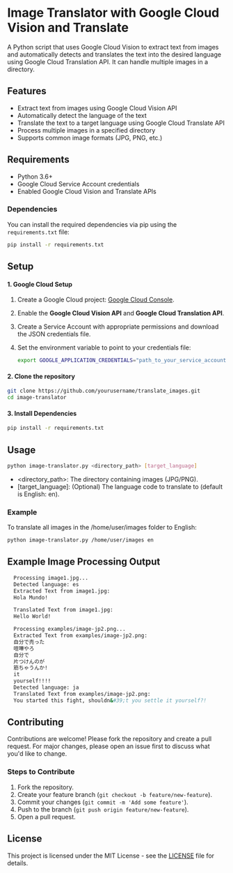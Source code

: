 # Image Translator with Google Cloud Vision and Translate

A Python script that uses Google Cloud Vision to extract text from images and automatically detects and translates the text into the desired language using Google Cloud Translation API. It can handle multiple images in a directory.

## Features

- Extract text from images using Google Cloud Vision API
- Automatically detect the language of the text
- Translate the text to a target language using Google Cloud Translate API
- Process multiple images in a specified directory
- Supports common image formats (JPG, PNG, etc.)

## Requirements

- Python 3.6+
- Google Cloud Service Account credentials
- Enabled Google Cloud Vision and Translate APIs

### Dependencies

You can install the required dependencies via pip using the `requirements.txt` file:

```bash
pip install -r requirements.txt
```

## Setup

#### 1. Google Cloud Setup

1. Create a Google Cloud project: [Google Cloud Console](https://console.cloud.google.com/).
2. Enable the **Google Cloud Vision API** and **Google Cloud Translation API**.
3. Create a Service Account with appropriate permissions and download the JSON credentials file.
4. Set the environment variable to point to your credentials file:

   ```bash
   export GOOGLE_APPLICATION_CREDENTIALS="path_to_your_service_account.json"
   ```

#### 2. Clone the repository
   ```bash
   git clone https://github.com/yourusername/translate_images.git
   cd image-translator
   ```
#### 3. Install Dependencies
   ```bash
   pip install -r requirements.txt
   ```

## Usage
   ```bash
   python image-translator.py <directory_path> [target_language]
   ```
   - <directory_path>: The directory containing images (JPG/PNG).
   - [target_language]: (Optional) The language code to translate to (default is English: en).
  
### Example

To translate all images in the /home/user/images folder to English:

  ```bash
  python image-translator.py /home/user/images en
  ```
## Example Image Processing Output

  ```bash
    Processing image1.jpg...
    Detected language: es
    Extracted Text from image1.jpg:
    Hola Mundo!

    Translated Text from image1.jpg:
    Hello World!

    Processing examples/image-jp2.png...
    Extracted Text from examples/image-jp2.png:
    自分で売った
    喧嘩やろ
    自分で
    片つけんのが
    筋ちゃうんか!
    it
    yourself!!!!
    Detected language: ja
    Translated Text from examples/image-jp2.png:
    You started this fight, shouldn&#39;t you settle it yourself?!

  ```

## Contributing

Contributions are welcome! Please fork the repository and create a pull request. For major changes, please open an issue first to discuss what you'd like to change.

### Steps to Contribute
 1. Fork the repository.
 2. Create your feature branch (`git checkout -b feature/new-feature`).
 3. Commit your changes (`git commit -m 'Add some feature'`).
 4. Push to the branch (`git push origin feature/new-feature`).
 5. Open a pull request.

## License 

This project is licensed under the MIT License - see the [LICENSE](LICENSE) file for details.
